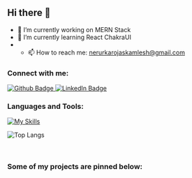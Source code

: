 ## Hi there 👋
- 🔭 I’m currently working on MERN Stack
- 🌱 I’m currently learning React ChakraUI
- - 📫 How to reach me: nerurkarojaskamlesh@gmail.com
<!--
**Ojas-Nerurkar/Ojas-Nerurkar** is a ✨ _special_ ✨ repository because its `README.md` (this file) appears on your GitHub profile.

Here are some ideas to get you started:

- 🔭 I’m currently working on MERN Stack
- 🌱 I’m currently learning React ChakraUI
- 👯 I’m looking to collaborate on ...
- 🤔 I’m looking for help with ...
- 💬 Ask me about ...
- 📫 How to reach me: nerurkarojaskamlesh@gmail.com
- 😄 Pronouns: ...
- ⚡ Fun fact: ...
-->
### Connect with me:
<div id="badges">
  <a href="https://github.com/Ojas-Nerurkar">
    <img src="https://img.shields.io/badge/Github-white?style=for-the-badge&logo=Github&logoColor=black" alt="Github Badge"/>
  </a>
  <a href="https://linkedin.com/in/ojas-nerurkar">
    <img src="https://img.shields.io/badge/LinkedIn-0077B5?style=for-the-badge&logo=linkedin&logoColor=white" alt="LinkedIn Badge"/>
  </a>
   
</div>

### Languages and Tools:
[![My Skills](https://skillicons.dev/icons?i=c,java,python,html,css,js,github,git,mysql,postman,react,nodejs,mongodb,vscode,aws,chakraui&perline=5)](https://skillicons.dev)

![Top Langs](https://github-readme-stats.vercel.app/api/top-langs/?username=tushar-naik-14&theme=dark)


<br>

### Some of my projects are pinned below:

